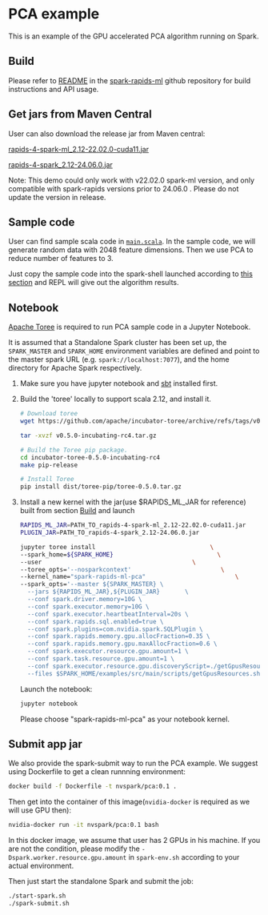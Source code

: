 # PCA example

This is an example of the GPU accelerated PCA algorithm running on Spark.

## Build

Please refer to [README](https://github.com/NVIDIA/spark-rapids-ml#readme) in the [spark-rapids-ml](https://github.com/NVIDIA/spark-rapids-ml) github repository for build instructions and API usage.

## Get jars from Maven Central

User can also download the release jar from Maven central:

[rapids-4-spark-ml_2.12-22.02.0-cuda11.jar](https://repo1.maven.org/maven2/com/nvidia/rapids-4-spark-ml_2.12/22.02.0/rapids-4-spark-ml_2.12-22.02.0-cuda11.jar)

[rapids-4-spark_2.12-24.06.0.jar](https://repo1.maven.org/maven2/com/nvidia/rapids-4-spark_2.12/24.06.0/rapids-4-spark_2.12-24.06.0.jar)

Note: This demo could only work with v22.02.0 spark-ml version, and only compatible with spark-rapids versions prior to 24.06.0 . Please do not update the version in release.

## Sample code

User can find sample scala code in [`main.scala`](main.scala). In the sample code, we will generate random data with 2048 feature dimensions. Then we use PCA to reduce number of features to 3.

Just copy the sample code into the spark-shell launched according to [this section](https://github.com/NVIDIA/spark-rapids-ml#how-to-use) and REPL will give out the algorithm results.

## Notebook

[Apache Toree](https://toree.apache.org/) is required to run PCA sample code in a Jupyter Notebook. 

It is assumed that a Standalone Spark cluster has been set up, the `SPARK_MASTER` and `SPARK_HOME` environment variables are defined and point to the master spark URL (e.g. `spark://localhost:7077`), and the home directory for Apache Spark respectively.

1. Make sure you have jupyter notebook and [sbt](https://www.scala-sbt.org/1.x/docs/Installing-sbt-on-Linux.html) installed first.
2. Build the 'toree' locally to support scala 2.12, and install it.

    ``` bash
    # Download toree
    wget https://github.com/apache/incubator-toree/archive/refs/tags/v0.5.0-incubating-rc4.tar.gz

    tar -xvzf v0.5.0-incubating-rc4.tar.gz

    # Build the Toree pip package.
    cd incubator-toree-0.5.0-incubating-rc4
    make pip-release

    # Install Toree
    pip install dist/toree-pip/toree-0.5.0.tar.gz
    ```

3. Install a new kernel with the jar(use $RAPIDS_ML_JAR for reference) built from section [Build](#build) and launch

    ``` bash
    RAPIDS_ML_JAR=PATH_TO_rapids-4-spark-ml_2.12-22.02.0-cuda11.jar
    PLUGIN_JAR=PATH_TO_rapids-4-spark_2.12-24.06.0.jar

    jupyter toree install                                \
    --spark_home=${SPARK_HOME}                             \
    --user                                          \
    --toree_opts='--nosparkcontext'                         \
    --kernel_name="spark-rapids-ml-pca"                         \
    --spark_opts='--master ${SPARK_MASTER} \
      --jars ${RAPIDS_ML_JAR},${PLUGIN_JAR}       \
      --conf spark.driver.memory=10G \
      --conf spark.executor.memory=10G \
      --conf spark.executor.heartbeatInterval=20s \
      --conf spark.rapids.sql.enabled=true \
      --conf spark.plugins=com.nvidia.spark.SQLPlugin \
      --conf spark.rapids.memory.gpu.allocFraction=0.35 \
      --conf spark.rapids.memory.gpu.maxAllocFraction=0.6 \
      --conf spark.executor.resource.gpu.amount=1 \
      --conf spark.task.resource.gpu.amount=1 \
      --conf spark.executor.resource.gpu.discoveryScript=./getGpusResources.sh \
      --files $SPARK_HOME/examples/src/main/scripts/getGpusResources.sh'
    ```

    Launch the notebook:

    ``` bash
    jupyter notebook
    ```

    Please choose "spark-rapids-ml-pca" as your notebook kernel.



## Submit app jar

We also provide the spark-submit way to run the PCA example. We suggest using Dockerfile to get a clean runnning environment:

```bash
docker build -f Dockerfile -t nvspark/pca:0.1 .
```
Then get into the container of this image(`nvidia-docker` is required as we will use GPU then):
```bash
nvidia-docker run -it nvspark/pca:0.1 bash
```

In this docker image, we assume that user has 2 GPUs in his machine. If you are not the condition, please modify the `-Dspark.worker.resource.gpu.amount` in `spark-env.sh` according to your actual environment.

Then just start the standalone Spark and submit the job:
``` bash
./start-spark.sh
./spark-submit.sh
```
